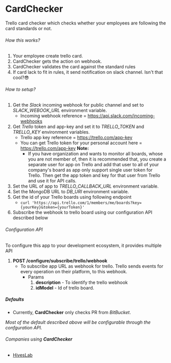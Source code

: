 # CardChecker
Trello card checker which checks whether your employees are following the card standards or not.

###### How this works?
1. Your employee create trello card.
2. CardChecker gets the action on webhook.
3. CardChecker validates the card against the standard rules
4. If card lack to fit in rules, it send notification on slack channel. Isn't that cool?😎

###### How to setup?
1. Get the *Slack* incoming webhook for public channel and set to *SLACK_WEBOOK_URL* environment variable.
    - Incoming webhook reference = https://api.slack.com/incoming-webhooks
2. Get *Trello* token and app-key and set it to *TRELLO_TOKEN* and *TRELLO_KEY* environment variables.
    - Trello app key reference = https://trello.com/app-key
    - You can get Trello token for your personal account here = https://trello.com/app-key
    **Note:**
      *  If you have organization and wants to monitor all boards, whose you are not member of, then it is recommended that, you create a separate user for app on Trello and add that user to all of your company's board as app only support single user token for Trello. Then get the app token and key for that user from Trello and use it for API calls.
3. Set the URL of app to *TRELLO_CALLBACK_URL* environment variable.
4. Set the MongoDB URL to *DB_URI* environment variable.
5. Get the id of your Trello boards using following endpoint
    - `curl 'https://api.trello.com/1/members/me/boards?key={yourKey}&token={yourToken}'`
6. Subscribe the webhook to trello board using our configuration API described below

###### Configuration API
To configure this app to your development ecosystem, it provides multiple API

1. **POST /configure/subscribe/trello/webhook**
    - To subscribe app URL as webhook for trello. Trello sends events for every operation on their platform, to this webhook.
      - Params
        1. **description** - To identify the trello webhook
        2. **idModel** - Id of trello board.

##### Defaults
- Currently, **CardChecker** only checks PR from *BitBucket*.

*Most of the default described above will be configurable through the confguration API.*

###### Companies using **CardChecker**
- [HivesLab](https://www.hiveslab.com/)
